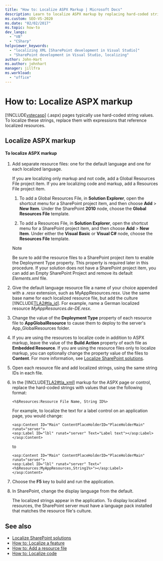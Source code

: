 ```yaml
---
title: "How to: Localize ASPX Markup | Microsoft Docs"
description: Learn to localize ASPX markup by replacing hard-coded string values with expressions that reference localized resources.
ms.custom: SEO-VS-2020
ms.date: "02/02/2017"
ms.topic: how-to
dev_langs:
  - "VB"
  - "CSharp"
helpviewer_keywords:
  - "localizing XML [SharePoint development in Visual Studio]"
  - "SharePoint development in Visual Studio, localizing"
author: John-Hart
ms.author: johnhart
manager: jillfra
ms.workload:
  - "office"
---
```

# How to: Localize ASPX markup
  [!INCLUDE[vstecasp](../sharepoint/includes/vstecasp-md.md)] (.aspx) pages typically use hard-coded string values. To localize these strings, replace them with expressions that reference localized resources.

## Localize ASPX markup

#### To localize ASPX markup

1. Add separate resource files: one for the default language and one for each localized language.

     If you are localizing only markup and not code, add a Global Resources File project item. If you are localizing code and markup, add a Resources File project item.

    1. To add a Global Resources File, in **Solution Explorer**, open the shortcut menu for a SharePoint project item, and then choose **Add** > **New Item**. Under the SharePoint **2010** node, choose the **Global Resources File** template.

    2. To add a Resources File, in **Solution Explorer**, open the shortcut menu for a SharePoint project item, and then choose **Add** > **New Item**. Under either the **Visual Basic** or **Visual C#** node, choose the **Resources File** template.

    > [!NOTE]
    > Be sure to add the resource files to a SharePoint project item to enable the Deployment Type property. This property is required later in this procedure. If your solution does not have a SharePoint project item, you can add an Empty SharePoint Project and remove its default *Elements.xml* file.

2. Give the default language resource file a name of your choice appended with a *.resx* extension, such as MyAppResources.resx. Use the same base name for each localized resource file, but add the culture [!INCLUDE[TLA2#tla_id](../sharepoint/includes/tla2sharptla-id-md.md)]. For example, name a German localized resource *MyAppResources.de-DE.resx*.

3. Change the value of the **Deployment Type** property of each resource file to **AppGlobalResource** to cause them to deploy to the server's App_GlobalResources folder.

4. If you are using the resources to localize code in addition to ASPX markup, leave the value of the **Build Action** property of each file as **Embedded Resource**. If you are using the resource files only to localize markup, you can optionally change the property value of the files to **Content**. For more information, see [Localize SharePoint solutions](../sharepoint/localizing-sharepoint-solutions.md).

5. Open each resource file and add localized strings, using the same string IDs in each file.

6. In the [!INCLUDE[TLA2#tla_xml](../sharepoint/includes/tla2sharptla-xml-md.md)] markup for the ASPX page or control, replace the hard-coded strings with values that use the following format:

    ```aspx-csharp
    <%$Resources:Resource File Name, String ID%>
    ```

     For example, to localize the text for a label control on an application page, you would change:

    ```aspx-csharp
    <asp:Content ID="Main" ContentPlaceHolderID="PlaceHolderMain" runat="server">
    <asp:Label ID="lbl" runat="server" Text="Label text"></asp:Label>
    </asp:Content>
    ```

     to

    ```aspx-csharp
    <asp:Content ID="Main" ContentPlaceHolderID="PlaceHolderMain" runat="server">
    <asp:Label ID="lbl" runat="server" Text="<%$Resources:MyAppResources,String1%>"></asp:Label>
    </asp:Content>
    ```

7. Choose the **F5** key to build and run the application.

8. In SharePoint, change the display language from the default.

     The localized strings appear in the application. To display localized resources, the SharePoint server must have a language pack installed that matches the resource file's culture.

## See also
- [Localize SharePoint solutions](../sharepoint/localizing-sharepoint-solutions.md)
- [How to: Localize a feature](../sharepoint/how-to-localize-a-feature.md)
- [How to: Add a resource file](../sharepoint/how-to-add-a-resource-file.md)
- [How to: Localize code](../sharepoint/how-to-localize-code.md)
